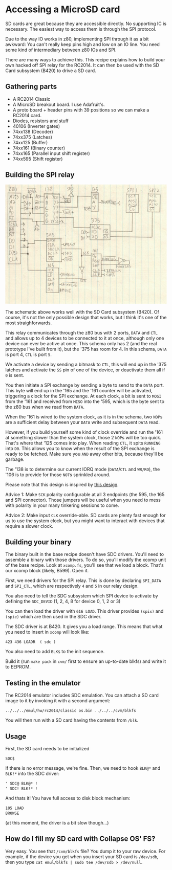 # Accessing a MicroSD card

SD cards are great because they are accessible directly. No supporting IC is
necessary. The easiest way to access them is through the SPI protocol.

Due to the way IO works in z80, implementing SPI through it as a bit awkward:
You can't really keep pins high and low on an IO line. You need some kind of
intermediary between z80 IOs and SPI.

There are many ways to achieve this. This recipe explains how to build your own
hacked off SPI relay for the RC2014. It can then be used with the SD Card
subsystem (B420) to drive a SD card.

## Gathering parts

* A RC2014 Classic
* A MicroSD breakout board. I use Adafruit's.
* A proto board + header pins with 39 positions so we can make a RC2014 card.
* Diodes, resistors and stuff
* 40106 (Inverter gates)
* 74xx138 (Decoder)
* 74xx375 (Latches)
* 74xx125 (Buffer)
* 74xx161 (Binary counter)
* 74xx165 (Parallel input shift register)
* 74xx595 (Shift register)

## Building the SPI relay

![SPI relay](spirelay.jpg)

The schematic above works well with the SD Card subsystem (B420). Of course,
it's not the only possible design that works, but I think it's one of the most
straighforwards.

This relay communicates through the z80 bus with 2 ports, `DATA` and `CTL` and
allows up to 4 devices to be connected to it at once, although only one device
can ever be active at once. This schema only has 2 (and the real prototype I've
built from it), but the '375 has room for 4. In this schema, `DATA` is port 4,
`CTL` is port `5`.

We activate a device by sending a bitmask to `CTL`, this will end up in the
'375 latches and activate the `SS` pin of one of the device, or deactivate them
all if `0` is sent.

You then initiate a SPI exchange by sending a byte to send to the `DATA` port.
This byte will end up in the '165 and the '161 counter will be activated,
triggering a clock for the SPI exchange. At each clock, a bit is sent to `MOSI`
from the '161 and received from `MISO` into the '595, which is the byte sent to
the z80 bus when we read from `DATA`.

When the '161 is wired to the system clock, as it is in the schema, two `NOP`s
are a sufficient delay between your `DATA` write and subsequent `DATA` read.

However, if you build yourself some kind of clock override and run the '161 at
something slower than the system clock, those 2 `NOP`s will be too quick. That's
where that '125 comes into play. When reading `CTL`, it spits `RUNNING` into
`D0`. This allows you to know when the result of the SPI exchange is ready to be
fetched. Make sure you `AND` away other bits, because they'll be garbage.

The '138 is to determine our current IORQ mode (`DATA`/`CTL` and `WR/RO`), the
'106 is to provide for those `NOT`s sprinkled around.

Please note that this design is inspired by [this design][inspiration].

Advice 1: Make `SCK` polarity configurable at all 3 endpoints (the 595, the 165
and SPI connector). Those jumpers will be useful when you need to mess with
polarity in your many tinkering sessions to come.

Advice 2: Make input `CLK` override-able. SD cards are plenty fast enough for
us to use the system clock, but you might want to interact with devices that
require a slower clock.

## Building your binary

The binary built in the base recipe doesn't have SDC drivers. You'll need to
assemble a binary with those drivers. To do so, you'll modify the xcomp unit
of the base recipe. Look at `xcomp.fs`, you'll see that we load a block. That's
our xcomp block (likely, B599). Open it.

First, we need drivers for the SPI relay. This is done by declaring `SPI_DATA`
and `SPI_CTL`,  which are respectively `4` and `5` in our relay design.

You also need to tell the SDC subsystem which SPI device to activate by defining
the `SDC_DEVID` (1, 2, 4, 8 for device 0, 1, 2 or 3)

You can then load the driver with `616 LOAD`. This driver provides
`(spix)` and `(spie)` which are then used in the SDC driver.

The SDC driver is at B420. It gives you a load range. This means that what
you need to insert in `xcomp` will look like:

    423 436 LOADR  ( sdc )

You also need to add `BLK$` to the init sequence.

Build it (run `make pack` in `cvm/` first to ensure an up-to-date blkfs) and
write it to EEPROM.

## Testing in the emulator

The RC2014 emulator includes SDC emulation. You can attach a SD card image to
it by invoking it with a second argument:

    ../../../emul/hw/rc2014/classic os.bin ../../../cvm/blkfs

You will then run with a SD card having the contents from `/blk`.

## Usage

First, the SD card needs to be initialized

    SDC$

If there is no error message, we're fine. Then, we need to hook `BLK@*` and
`BLK!*` into the SDC driver:

    ' SDC@ BLK@* !
    ' SDC! BLK!* !

And thats it! You have full access to disk block mechanism:

    105 LOAD
    BROWSE

(at this moment, the driver is a bit slow though...)

## How do I fill my SD card with Collapse OS' FS?

Very easy. You see that `/cvm/blkfs` file? You dump it to your raw device.
For example, if the device you get when you insert your SD card is `/dev/sdb`,
then you type `cat emul/blkfs | sudo tee /dev/sdb > /dev/null`.

[inspiration]: https://www.ecstaticlyrics.com/electronics/SPI/fast_z80_interface.html

